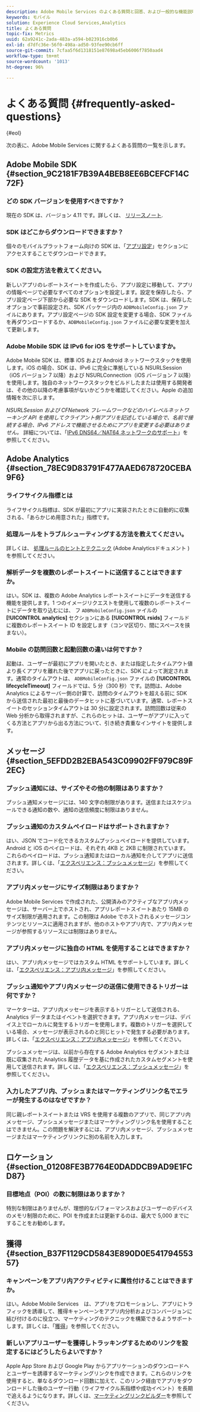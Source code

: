 ```yaml
---
description: Adobe Mobile Services のよくある質問と回答、および一般的な機能説明です。
keywords: モバイル
solution: Experience Cloud Services,Analytics
title: よくある質問
topic-fix: Metrics
uuid: 62a9241c-2ada-483a-a594-b023916cb0b6
exl-id: d7dfc36e-56f0-498a-ad50-93fee90cb6ff
source-git-commit: 7cfaa5f6d1318151e87698a45eb6006f7850aad4
workflow-type: tm+mt
source-wordcount: '1013'
ht-degree: 96%

---
```


# よくある質問 {#frequently-asked-questions}

{#eol}

次の表に、Adobe Mobile Services に関するよくある質問の一覧を示します。

## Adobe Mobile SDK {#section_9C2181F7B39A4BEB8EE6BCEFCF14C72F}

### どの SDK バージョンを使用すべきですか？

現在の SDK は、バージョン 4.11 です。詳しくは、 [リリースノート](https://experienceleague.adobe.com/docs/release-notes/experience-cloud/current.html?lang=ja).

### SDK はどこからダウンロードできますか？

個々のモバイルプラットフォーム向けの SDK は、「[アプリ設定](/help/using/c-manage-app-settings/c-manage-app-settings.md)」セクションにアクセスすることでダウンロードできます。

### SDK の設定方法を教えてください。

新しいアプリのレポートスイートを作成したら、アプリ設定に移動して、アプリの情報ページで必要なすべてのオプションを設定します。設定を保存したら、アプリ設定ページ下部から必要な SDK をダウンロードします。SDK は、保存したオプションで事前設定され、SDK パッケージ内の `ADBMobileConfig.json` ファイルにあります。アプリ設定ページの SDK 設定を変更する場合、SDK ファイルを再ダウンロードするか、`ADBMobileConfig.json` ファイルに必要な変更を加えて更新します。

### Adobe Mobile SDK は IPv6 for iOS をサポートしていますか。

Adobe Mobile SDK は、標準 iOS および Android ネットワークスタックを使用します。iOS の場合、SDK は、IPv6 に完全に準拠している NSURLSession（iOS バージョン 7 以降）および NSURLConnection（iOS バージョン 7 以降）を使用します。独自のネットワークスタックをビルドしたまたは使用する開発者は、その他の以降の考慮事項がないかどうかを確認してください。Apple の追加情報を次に示します。

*NSURLSession および CFNetwork フレームワークなどのハイレベルネットワーキング API を使用してクライアント側アプリを記述している場合で、名前で接続する場合、IPv6 アドレスで機能させるためにアプリを変更する必要はありません。* 詳細については、「[IPv6 DNS64／NAT64 ネットワークのサポート](https://developer.apple.com/library/content/documentation/NetworkingInternetWeb/Conceptual/NetworkingOverview/UnderstandingandPreparingfortheIPv6Transition/UnderstandingandPreparingfortheIPv6Transition.html#__/apple_ref/doc/uid/TP40010220-CH213-SW1)」を参照してください。

## Adobe Analytics {#section_78EC9D83791F477AAED678720CEBA9F6}

### ライフサイクル指標とは

ライフサイクル指標は、SDK が最初にアプリに実装されたときに自動的に収集される、「あらかじめ用意された」指標です。

### 処理ルールをトラブルシューティングする方法を教えてください。

詳しくは、 [処理ルールのヒントとテクニック](https://experienceleague.adobe.com/docs/analytics/admin/admin-tools/processing-rules/processing-rules-tips.html) (Adobe Analyticsドキュメント ) を参照してください。

### 解析データを複数のレポートスイートに送信することはできますか。

はい。SDK は、複数の Adobe Analytics レポートスイートにデータを送信する機能を提供します。1 つのイメージリクエストを使用して複数のレポートスイートにデータを取り込むには、 フ `ADBMobileConfig.json` ァイルの  **[!UICONTROL analytics]** セクションにある **[!UICONTROL rsids]** フィールドに複数のレポートスイート ID を設定します（コンマ区切り、間にスペースを挟まない）。

### Mobile の訪問回数と起動回数の違いは何ですか？

起動は、ユーザーが最初にアプリを開いたとき、または指定したタイムアウト値より長くアプリを離れた後でアプリに戻ったときに、SDK によって測定されます。通常のタイムアウトは、 `ADBMobileConfig.json` ファイルの **[!UICONTROL lifecycleTimeout]** フィールドでは、5 分（300 秒）です。訪問は、Adobe Analytics によるサーバー側の計算で、訪問のタイムアウトを超える前に SDK から送信された最初と最後のデータヒットに基づいています。通常、レポートスイートのセッションタイムアウトは 30 分に設定されます。訪問回数は従来の Web 分析から取得されますが、これらのヒットは、ユーザーがアプリに入ってくる方法とアプリから出る方法について、引き続き貴重なインサイトを提供します。

## メッセージ {#section_5EFDD2B2EBA543C09902FF979C89F2EC}

### プッシュ通知には、サイズやその他の制限はありますか？

プッシュ通知メッセージには、140 文字の制限があります。送信またはスケジュールできる通知の数や、通知の送信頻度に制限はありません。

### プッシュ通知のカスタムペイロードはサポートされますか？

はい、JSON でコード化できるカスタムプッシュペイロードを提供しています。Android と iOS のペイロードは、それぞれ 4KB と 2KB に制限されています。これらのペイロードは、プッシュ通知またはローカル通知を介してアプリに送信されます。詳しくは、「[エクスペリエンス：プッシュメッセージ](/help/using/in-app-messaging/t-create-push-message/c-experience-push-message.md)」を参照してください。

### アプリ内メッセージにサイズ制限はありますか？

Adobe Mobile Services で作成された、公開済みのアクティブなアプリ内メッセージは、サーバー上でホストされ、アプリレポートスイートあたり 15MB のサイズ制限が適用されます。この制限は Adobe でホストされるメッセージコンテンツとリソースに適用されますが、他のホストやアプリ内で、アプリ内メッセージが参照するリソースには制限はありません。

### アプリ内メッセージに独自の HTML を使用することはできますか？

はい、アプリ内メッセージではカスタム HTML をサポートしています。詳しくは、「[エクスペリエンス：アプリ内メッセージ](/help/using/in-app-messaging/t-in-app-message/c-experience-in-app-message.md)」を参照してください。

### プッシュ通知やアプリ内メッセージの送信に使用できるトリガーは何ですか？

マーケターは、アプリ内メッセージを表示するトリガーとして送信される、Analytics データまたはイベントを選択できます。アプリ内メッセージは、デバイス上でローカルに発生するトリガーを使用します。複数のトリガーを選択している場合、メッセージが表示されるのと同じヒットで発生する必要があります。詳しくは、「[エクスペリエンス：アプリ内メッセージ](/help/using/in-app-messaging/t-in-app-message/c-experience-in-app-message.md)」を参照してください。

プッシュメッセージは、以前から存在する Adobe Analytics セグメントまたは既に収集された Analytics 履歴データを基に作成されたカスタムセグメントを使用して送信されます。詳しくは、「[エクスペリエンス：プッシュメッセージ](/help/using/in-app-messaging/t-create-push-message/c-experience-push-message.md)」を参照してください。

### 入力したアプリ内、プッシュまたはマーケティングリンク名でエラーが発生するのはなぜですか？

同じ親レポートスイートまたは VRS を使用する複数のアプリで、同じアプリ内メッセージ、プッシュメッセージまたはマーケティングリンク名を使用することはできません。この問題を解決するには、アプリ内メッセージ、プッシュメッセージまたはマーケティングリンクに別の名前を入力します。

## ロケーション {#section_01208FE3B7764E0DADDCB9AD9E1FCD87}

### 目標地点（POI）の数に制限はありますか？

特別な制限はありませんが、理想的なパフォーマンスおよびユーザーのデバイスのメモリ制限のために、POI を作成または更新するのは、最大で 5,000 までにすることをお勧めします。

## 獲得 {#section_B37F1129CD5843E890D0E54179455357}

### キャンペーンをアプリ内アクティビティに属性付けることはできますか。

はい。Adobe Mobile Services　は、アプリをプロモーションし、アプリにトラフィックを誘導して、獲得キャンペーンをアプリ内分析およびコンバージョンに結び付けるのに役立つ、マーケティングのテクニックを構築できるようサポートします。詳しくは、「[獲得](/help/using/acquisition-main/acquisition-main.md)」を参照してください。

### 新しいアプリユーザーを獲得しトラッキングするためのリンクを設定するにはどうしたらよいですか？

Apple App Store および Google Play からアプリケーションのダウンロードへとユーザーを誘導するマーケティングリンクを作成できます。これらのリンクを使用すると、単なるダウンロード回数に加えて、このリンク経由でアプリをダウンロードした後のユーザー行動（ライフサイクル系指標や成功イベント）を長期で追えるようになります。詳しくは、[マーケティングリンクビルダー](/help/using/acquisition-main/c-marketing-links-builder/c-marketing-links-builder.md)を参照してください。
